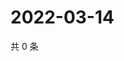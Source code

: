 # 2022-03-14

共 0 条

<!-- BEGIN WEIBO -->
<!-- 最后更新时间 Mon Mar 14 2022 11:17:45 GMT+0800 (China Standard Time) -->

<!-- END WEIBO -->
